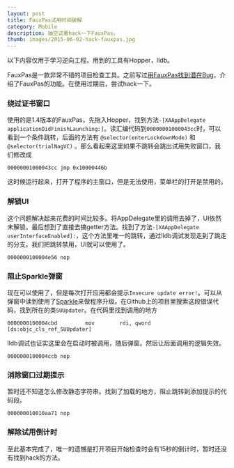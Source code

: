 ```yaml
---
layout: post
title: FauxPas试用时间破解
category: Mobile
description: 抽空试着hack一下FauxPas。
thumb: images/2015-06-02-hack-fauxpas.jpg
---
```


以下内容仅用于学习逆向工程。用到的工具有Hopper，lldb。

FauxPas是一款非常不错的项目检查工具。之前写过[用FauxPas找到潜在Bug](http://johnwong.github.io/mobile/2014/08/29/using-fauxpas.html)，介绍了FauxPas的功能。在使用过期后，尝试hack一下。

### 绕过证书窗口

使用的是1.4版本的FauxPas，先拖入Hopper，找到方法`-[XAAppDelegate applicationDidFinishLaunching:]`。读汇编代码到`00000001000043cc`时，可以看到一个条件跳转，后面的方法有 `@selector(enterLockdownMode)` 和 `@selector(trialNagVC)` 。那么看起来这里如果不跳转会跳出试用失败窗口，我们修改成

```
00000001000043cc jmp 0x10000446b
```

这时候运行起来，打开了程序的主窗口，但是无法使用，菜单栏的打开是禁用的。

### 解锁UI

这个问题解决起来花费的时间比较多。将AppDelegate里的调用去掉了，UI依然未解锁。最后想到了直接去搞getter方法。找到了方法`-[XAAppDelegate userInterfaceEnabled]:`，这个方法里唯一的跳转，通过lldb调试发现走到了跳走的分支。我们把跳转禁用，UI就可以使用了。

```
0000000100004e56 nop
```

### 阻止Sparkle弹窗

现在可以使用了，但是每次打开应用都会提示`Insecure update error!`。可以从弹窗中读到使用了[Sparkle](https://github.com/sparkle-project/Sparkle)来做程序升级。在Github上的项目里搜索这段错误代码，找到所在的类`SUUpdater`。在代码里找到调用的地方

```
0000000100004cbd         mov        rdi, qword [ds:objc_cls_ref_SUUpdater]
```

lldb调试也证实这里会在启动时被调用，随后弹窗。然后让后面调用的逻辑失效。

```
0000000100004ccb nop
```

### 消除窗口过期提示

暂时还不知道怎么修改静态字符串。找到了加载的地方，阻止跳转到添加提示的代码段。

```
000000010010aa71 nop
```

### 解除试用倒计时

至此基本完成了，唯一的遗憾是打开项目开始检查时会有15秒的倒计时，暂时还没有找到hack的方法。

